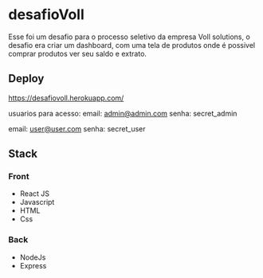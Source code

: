 # desafioVoll

Esse foi um desafio para o processo seletivo da empresa Voll solutions, 
o desafio era criar um dashboard, com uma tela de produtos onde é possivel comprar produtos ver seu saldo e extrato.

## Deploy
https://desafiovoll.herokuapp.com/

usuarios para acesso:
email: admin@admin.com
senha: secret_admin

email: user@user.com
senha: secret_user

## Stack

### Front
- React JS
- Javascript
- HTML
- Css

### Back
- NodeJs
- Express

